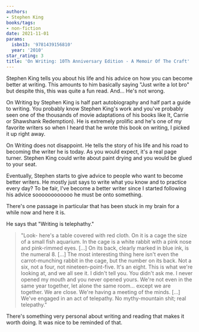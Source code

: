 ```yaml
---
authors:
- Stephen King
books/tags:
- non-fiction
date: 2021-11-01
params:
  isbn13: '9781439156810'
  year: '2010'
star_rating: 3
title: 'On Writing: 10Th Anniversary Edition - A Memoir Of The Craft'
---
```


Stephen King tells you about his life and his advice on how you can become
better at writing. This amounts to him basically saying \"Just write a lot bro\"
but despite this, this was quite a fun read. And... He's not wrong.

<!--more-->

On Writing by Stephen King is half part autobiography and half part a guide to
writing. You probably know Stephen King's work and you've probably seen one of
the thousands of movie adaptations of his books like It, Carrie or Shawshank
Redemption). He is extremely prolific and he's one of my favorite writers so
when I heard that he wrote this book on writing, I picked it up right away.

On Writing does not disappoint. He tells the story of his life and his road to
becoming the writer he is today. As you would expect, it's a real page turner.
Stephen King could write about paint drying and you would be glued to your seat.

Eventually, Stephen starts to give advice to people who want to become better
writers. He mostly just says to write what you know and to practice every day?
To be fair, I've become a better writer since I started following his advice
soooooooooooo he must be onto something.

There's one passage in particular that has been stuck in my brain for a while
now and here it is.

He says that "Writing is telephathy."

> "Look- here's a table covered with red cloth. On it is a cage the size of a
> small fish aquarium. In the cage is a white rabbit with a pink nose and
> pink-rimmed eyes. […] On its back, clearly marked in blue ink, is the
> numeral 8. […] The most interesting thing here isn't even the carrot-munching
> rabbit in the cage, but the number on its back. Not a six, not a four, not
> nineteen-point-five. It's an eight. This is what we're looking at, and we all
> see it. I didn't tell you. You didn't ask me. I never opened my mouth and you
> never opened yours. We're not even in the same year together, let alone the
> same room… except we are together. We are close. We're having a meeting of the
> minds. […] We've engaged in an act of telepathy. No mythy-mountain shit; real
> telepathy."

There's something very personal about writing and reading that makes it worth
doing. It was nice to be reminded of that.